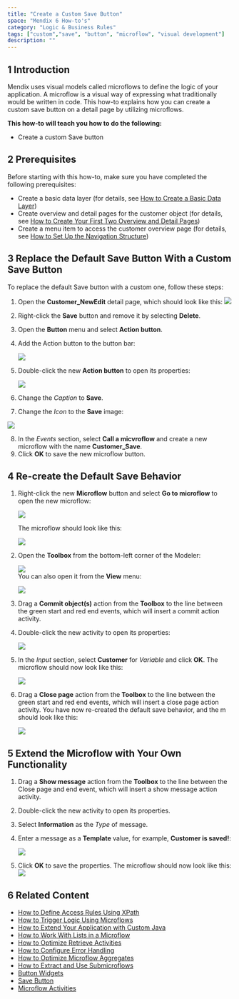 ```yaml
---
title: "Create a Custom Save Button"
space: "Mendix 6 How-to's"
category: "Logic & Business Rules"
tags: ["custom","save", "button", "microflow", "visual development"]
description: ""
---
```

## 1 Introduction

Mendix uses visual models called microflows to define the logic of your application. A microflow is a visual way of expressing what traditionally would be written in code. This how-to explains how you can create a custom save button on a detail page by utilizing microflows.

**This how-to will teach you how to do the following:**

* Create a custom Save button

## 2 Prerequisites

Before starting with this how-to, make sure you have completed the following prerequisites:

* Create a basic data layer (for details, see [How to Create a Basic Data Layer](create-a-basic-data-layer))
* Create overview and detail pages for the customer object (for details, see [How to Create Your First Two Overview and Detail Pages](create-your-first-two-overview-and-detail-pages))
* Create a menu item to access the customer overview page (for details, see [How to Set Up the Navigation Structure](setting-up-the-navigation-structure))

## 3 Replace the Default Save Button With a Custom Save Button

To replace the default Save button with a custom one, follow these steps:

1. Open the **Customer_NewEdit** detail page, which should look like this:
![](attachments/18448679/18580990.png)

2. Right-click the **Save** button and remove it by selecting **Delete**.
3. Open the **Button** menu and select **Action button**.
4. Add the Action button to the button bar:

    ![](attachments/18448679/18580988.png)

5. Double-click the new **Action button** to open its properties:

    ![](attachments/18448679/18580987.png)

6. Change the *Caption* to **Save**.
7. Change the *Icon* to the **Save** image:

  ![](attachments/18448679/18580986.png)

8. In the *Events* section, select **Call a micvroflow** and create a new microflow with the name **Customer_Save**.
9. Click **OK** to save the new microflow button.

## 4 Re-create the Default Save Behavior

1. Right-click the new **Microflow** button and select **Go to microflow** to open the new microflow:

    ![](attachments/18448679/18580985.png)

    The microflow should look like this:

    ![](attachments/18448679/18580984.png)

2. Open the **Toolbox** from the bottom-left corner of the Modeler:

    ![](attachments/8784287/8946802.png)    
    You can also open it from the **View** menu:

    ![](attachments/2949137/3080419.png)

3. Drag a **Commit object(s)** action from the **Toolbox** to the line between the green start and red end events, which will insert a commit action activity.
4. Double-click the new activity to open its properties:

    ![](attachments/18448679/18580983.png)
5. In the *Input* section, select **Customer** for *Variable* and click **OK**. The microflow should now look like this:

    ![](attachments/18448679/18580982.png)

6. Drag a **Close page** action from the **Toolbox** to the line between the green start and red end events, which will insert a close page action activity. You have now re-created the default save behavior, and the m should look like this:

    ![](attachments/18448679/18580981.png)

## 5 Extend the Microflow with Your Own Functionality

1. Drag a **Show message** action from the **Toolbox** to the line between the Close page and end event, which will insert a show message action activity.
2. Double-click the new activity to open its properties.
3. Select **Information** as the *Type* of message.
4. Enter a message as a **Template** value, for example, **Customer is saved!**:

    ![](attachments/18448679/18580980.png)

5. Click **OK** to save the properties. The microflow should now look like this:
    ![](attachments/18448679/18580979.png)

## 6 Related Content

* [How to Define Access Rules Using XPath](define-access-rules-using-xpath)
* [How to Trigger Logic Using Microflows](triggering-logic-using-microflows)
* [How to Extend Your Application with Custom Java](extending-your-application-with-custom-java)
* [How to Work With Lists in a Microflow](working-with-lists-in-a-microflow)
* [How to Optimize Retrieve Activities](optimizing-retrieve-activities)
* [How to Configure Error Handling](set-up-error-handling)
* [How to Optimize Microflow Aggregates](optimizing-microflow-aggregates)
* [How to Extract and Use Submicroflows](extract-and-use-sub-microflows)
* [Button Widgets](/refguide6/button-widgets)
* [Save Button](/refguide6/save-button)
* [Microflow Activities](/refguide6/activities)
